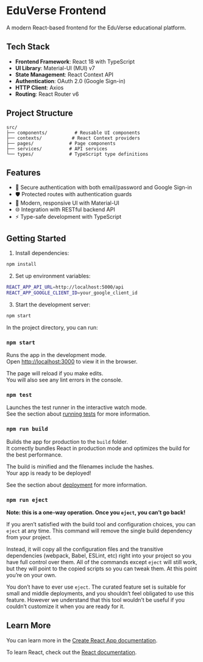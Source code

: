 # EduVerse Frontend

A modern React-based frontend for the EduVerse educational platform.

## Tech Stack

- **Frontend Framework**: React 18 with TypeScript
- **UI Library**: Material-UI (MUI) v7
- **State Management**: React Context API
- **Authentication**: OAuth 2.0 (Google Sign-in)
- **HTTP Client**: Axios
- **Routing**: React Router v6

## Project Structure

```
src/
├── components/          # Reusable UI components
├── contexts/           # React Context providers
├── pages/             # Page components
├── services/          # API services
└── types/             # TypeScript type definitions
```

## Features

- 🔐 Secure authentication with both email/password and Google Sign-in
- 🛡️ Protected routes with authentication guards
- 🎨 Modern, responsive UI with Material-UI
- 🌐 Integration with RESTful backend API
- ⚡ Type-safe development with TypeScript

## Getting Started

1. Install dependencies:
```bash
npm install
```

2. Set up environment variables:
```bash
REACT_APP_API_URL=http://localhost:5000/api
REACT_APP_GOOGLE_CLIENT_ID=your_google_client_id
```

3. Start the development server:
```bash
npm start
```

In the project directory, you can run:

### `npm start`

Runs the app in the development mode.\
Open [http://localhost:3000](http://localhost:3000) to view it in the browser.

The page will reload if you make edits.\
You will also see any lint errors in the console.

### `npm test`

Launches the test runner in the interactive watch mode.\
See the section about [running tests](https://facebook.github.io/create-react-app/docs/running-tests) for more information.

### `npm run build`

Builds the app for production to the `build` folder.\
It correctly bundles React in production mode and optimizes the build for the best performance.

The build is minified and the filenames include the hashes.\
Your app is ready to be deployed!

See the section about [deployment](https://facebook.github.io/create-react-app/docs/deployment) for more information.

### `npm run eject`

**Note: this is a one-way operation. Once you `eject`, you can’t go back!**

If you aren’t satisfied with the build tool and configuration choices, you can `eject` at any time. This command will remove the single build dependency from your project.

Instead, it will copy all the configuration files and the transitive dependencies (webpack, Babel, ESLint, etc) right into your project so you have full control over them. All of the commands except `eject` will still work, but they will point to the copied scripts so you can tweak them. At this point you’re on your own.

You don’t have to ever use `eject`. The curated feature set is suitable for small and middle deployments, and you shouldn’t feel obligated to use this feature. However we understand that this tool wouldn’t be useful if you couldn’t customize it when you are ready for it.

## Learn More

You can learn more in the [Create React App documentation](https://facebook.github.io/create-react-app/docs/getting-started).

To learn React, check out the [React documentation](https://reactjs.org/).
